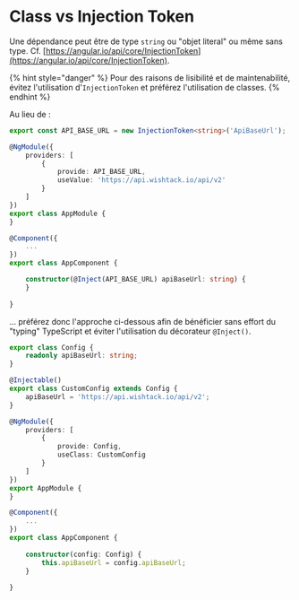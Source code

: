 # Class vs Injection Token

Une dépendance peut être de type `string` ou "objet literal" ou même sans type. Cf. [https://angular.io/api/core/InjectionToken](https://angular.io/api/core/InjectionToken).

{% hint style="danger" %}
Pour des raisons de lisibilité et de maintenabilité, évitez l'utilisation d'`InjectionToken` et préférez l'utilisation de classes.
{% endhint %}

Au lieu de :

```typescript
export const API_BASE_URL = new InjectionToken<string>('ApiBaseUrl');

@NgModule({
    providers: [
        {
            provide: API_BASE_URL,
            useValue: 'https://api.wishtack.io/api/v2'
        }
    ]
})
export class AppModule {
}

@Component({
    ...
})
export class AppComponent {

    constructor(@Inject(API_BASE_URL) apiBaseUrl: string) {
    }
    
}
```

... préférez donc l'approche ci-dessous afin de bénéficier sans effort du "typing" TypeScript et éviter l'utilisation du décorateur `@Inject()`.

```typescript
export class Config {
    readonly apiBaseUrl: string;    
}

@Injectable()
export class CustomConfig extends Config {
    apiBaseUrl = 'https://api.wishtack.io/api/v2';
}

@NgModule({
    providers: [
        {
            provide: Config,
            useClass: CustomConfig
        }
    ]
})
export AppModule {
}

@Component({
    ...
})
export class AppComponent {
​
    constructor(config: Config) {
        this.apiBaseUrl = config.apiBaseUrl;
    }
    
}
```




